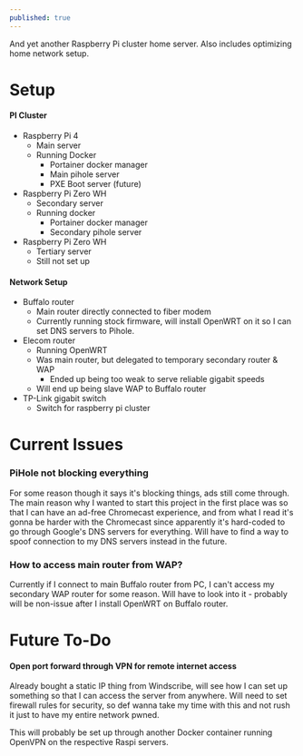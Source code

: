 ```yaml
---
published: true
---
```

And yet another Raspberry Pi cluster home server. Also includes optimizing home network setup.

# Setup

#### PI Cluster
- Raspberry Pi 4
	- Main server
	- Running Docker
		- Portainer docker manager
		- Main pihole server
		- PXE Boot server (future)
- Raspberry Pi Zero WH
	- Secondary server
	- Running docker
		- Portainer docker manager
		- Secondary pihole server
- Raspberry Pi Zero WH
	- Tertiary server
	- Still not set up

#### Network Setup
- Buffalo router
	- Main router directly connected to fiber modem
	- Currently running stock firmware, will install OpenWRT on it so I can set DNS servers to Pihole.
- Elecom router
	- Running OpenWRT
	- Was main router, but delegated to temporary secondary router & WAP
		- Ended up being too weak to serve reliable gigabit speeds
	- Will end up being slave WAP to Buffalo router
- TP-Link gigabit switch
	- Switch for raspberry pi cluster

# Current Issues
### PiHole not blocking everything
For some reason though it says it's blocking things, ads still come through.
The main reason why I wanted to start this project in the first place was so that I can have an ad-free Chromecast experience, and from what I read it's gonna be harder with the Chromecast since apparently it's hard-coded to go through Google's DNS servers for everything.
Will have to find a way to spoof connection to my DNS servers instead in the future.
### How to access main router from WAP?
Currently if I connect to main Buffalo router from PC, I can't access my secondary WAP router for some reason. Will have to look into it - probably will be non-issue after I install OpenWRT on Buffalo router.
# Future To-Do
#### Open port forward through VPN for remote internet access
Already bought a static IP thing from Windscribe, will see how I can set up something so that I can access the server from anywhere. 
Will need to set firewall rules for security, so def wanna take my time with this and not rush it just to have my entire network pwned.

This will probably be set up through another Docker container running OpenVPN on the respective Raspi servers.



<!--stackedit_data:
eyJoaXN0b3J5IjpbMjkzNjU3MzE1LDE0MDExNzI3NjddfQ==
-->